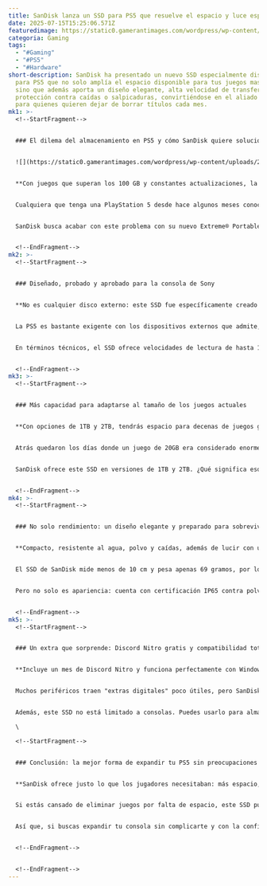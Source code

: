 ```yaml
---
title: SanDisk lanza un SSD para PS5 que resuelve el espacio y luce espectacular
date: 2025-07-15T15:25:06.571Z
featuredimage: https://static0.gamerantimages.com/wordpress/wp-content/uploads/2025/07/_______-2.jpg?q=70&fit=crop&w=1140&h=&dpr=1
categoria: Gaming
tags:
  - "#Gaming"
  - "#PS5"
  - "#Hardware"
short-description: SanDisk ha presentado un nuevo SSD especialmente diseñado
  para PS5 que no solo amplía el espacio disponible para tus juegos masivos,
  sino que además aporta un diseño elegante, alta velocidad de transferencia y
  protección contra caídas o salpicaduras, convirtiéndose en el aliado ideal
  para quienes quieren dejar de borrar títulos cada mes.
mk1: >-
  <!--StartFragment-->


  ### El dilema del almacenamiento en PS5 y cómo SanDisk quiere solucionarlo


  ![](https://static0.gamerantimages.com/wordpress/wp-content/uploads/2025/07/_______-3.jpg?q=49&fit=crop&w=825&dpr=2)


  **Con juegos que superan los 100 GB y constantes actualizaciones, la memoria interna de la PS5 se agota en un abrir y cerrar de ojos.**


  Cualquiera que tenga una PlayStation 5 desde hace algunos meses conoce bien el drama de quedarse sin espacio. Entre títulos AAA enormes, parches que suman decenas de GB y los juegos mensuales de PS Plus, el SSD interno se llena rápido. Antes de notarlo, estás más tiempo decidiendo qué juego borrar que disfrutando de tus partidas.


  SanDisk busca acabar con este problema con su nuevo Extreme® Portable SSD, un dispositivo especialmente optimizado para las necesidades de la PS5. Ya no tendrás que preguntarte a las 2 de la mañana si es momento de desinstalar ese juego que “quizá” retomes algún día. Este SSD promete mantener tu biblioteca viva sin los remordimientos de espacio.


  <!--EndFragment-->
mk2: >-
  <!--StartFragment-->


  ### Diseñado, probado y aprobado para la consola de Sony


  **No es cualquier disco externo: este SSD fue específicamente creado y validado para funcionar de forma óptima con PS5.**


  La PS5 es bastante exigente con los dispositivos externos que admite, y no cualquier disco duro o SSD garantiza compatibilidad. Por eso resulta tan relevante que el nuevo SSD de SanDisk esté diseñado, testeado y aprobado para PlayStation. Esto significa que cumple con los estándares exactos que Sony requiere para su consola, asegurando una integración perfecta.


  En términos técnicos, el SSD ofrece velocidades de lectura de hasta 1000 MB/s gracias a su conexión USB 3.2 Gen2. Esto es un salto enorme comparado con los discos externos convencionales que rondan los 120-140 MB/s. Aunque los juegos de PS5 no se pueden ejecutar directamente desde almacenamiento externo, este SSD facilita enormemente moverlos del interno al externo y viceversa, reduciendo drásticamente el tiempo que pasas gestionando tu librería.


  <!--EndFragment-->
mk3: >-
  <!--StartFragment-->


  ### Más capacidad para adaptarse al tamaño de los juegos actuales


  **Con opciones de 1TB y 2TB, tendrás espacio para decenas de juegos grandes y librarte del ciclo de borrado constante.**


  Atrás quedaron los días donde un juego de 20GB era considerado enorme. Hoy, muchos títulos superan fácilmente los 100GB y con actualizaciones alcanzan 150GB o más. El SSD interno utilizable de la PS5 es de solo 667GB, suficiente para unos 5 o 6 juegos grandes antes de empezar a limpiar.


  SanDisk ofrece este SSD en versiones de 1TB y 2TB. ¿Qué significa eso en la práctica? Con 1TB podrás guardar aproximadamente 9 juegos AAA o hasta 45 títulos indie, mientras que con 2TB multiplicas la capacidad y puedes almacenar hasta 18 juegos grandes. Además, los juegos de PS4 sí se pueden ejecutar directamente desde el SSD externo en la PS5, liberando espacio interno para los exclusivos de nueva generación. Esto también mejora los tiempos de carga de tu colección retrocompatible.


  <!--EndFragment-->
mk4: >-
  <!--StartFragment-->


  ### No solo rendimiento: un diseño elegante y preparado para sobrevivir a gamers accidentales


  **Compacto, resistente al agua, polvo y caídas, además de lucir con un estilo minimalista que combina perfecto con tu PS5.**


  El SSD de SanDisk mide menos de 10 cm y pesa apenas 69 gramos, por lo que es extremadamente portátil. Se conecta mediante USB-C, estándar cada vez más común en dispositivos gaming. Además, presume un acabado blanco minimalista con el logo de PlayStation, que lo hace ver como un complemento natural de la consola.


  Pero no solo es apariencia: cuenta con certificación IP65 contra polvo y salpicaduras, soporta caídas de hasta 3 metros y trae una práctica argolla para engancharlo. Si eres de los que suelen derramar bebidas o dejar caer gadgets, este SSD está construido para sobrevivir tus peores torpezas. Todo respaldado por una garantía limitada de 5 años.


  <!--EndFragment-->
mk5: >-
  <!--StartFragment-->


  ### Un extra que sorprende: Discord Nitro gratis y compatibilidad total con PC


  **Incluye un mes de Discord Nitro y funciona perfectamente con Windows, macOS y otros dispositivos USB-C.**


  Muchos periféricos traen "extras digitales" poco útiles, pero SanDisk acertó ofreciendo un mes gratuito de Discord Nitro. Para quienes pasan horas en servidores con amigos, esto significa mejores streamings, boosts y otras ventajas que realmente se aprovechan.


  Además, este SSD no está limitado a consolas. Puedes usarlo para almacenar y jugar títulos de PlayStation en PC o para trasladar clips y capturas entre dispositivos, editarlas y compartirlas fácilmente. Funciona sin problemas en Windows 10+, macOS 13+ y prácticamente cualquier equipo con USB-C.\

  \

  <!--StartFragment-->


  ### Conclusión: la mejor forma de expandir tu PS5 sin preocupaciones


  **SanDisk ofrece justo lo que los jugadores necesitaban: más espacio, alta velocidad, durabilidad y estilo, todo optimizado para PS5.**


  Si estás cansado de eliminar juegos por falta de espacio, este SSD puede ser el salvavidas perfecto. Rápido, seguro, con gran capacidad y diseñado para integrarse de forma impecable con la PS5, evita esas dolorosas decisiones de borrar un juego para hacer espacio a otro. En 10datos.com sabemos que este tipo de accesorios marcan la diferencia entre gestionar constantemente tu biblioteca o simplemente disfrutar del juego.


  Así que, si buscas expandir tu consola sin complicarte y con la confianza de que todo funcionará como debe, el nuevo SSD de SanDisk para PS5 es, sin duda, una inversión que vale la pena. ¡Tus juegos y tus nervios te lo agradecerán!


  <!--EndFragment-->


  <!--EndFragment-->
---
```

